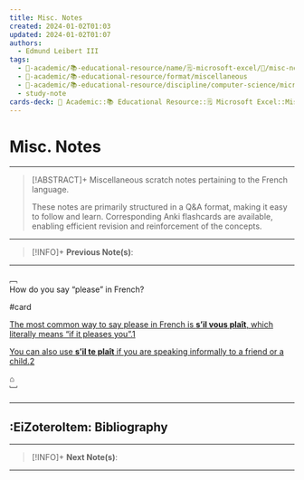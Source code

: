 ```yaml
---
title: Misc. Notes
created: 2024-01-02T01:03
updated: 2024-01-02T01:07
authors:
  - Edmund Leibert III
tags:
  - 🔴-academic/📚-educational-resource/name/🗒️-microsoft-excel/🔖/misc-notes
  - 🔴-academic/📚-educational-resource/format/miscellaneous
  - 🔴-academic/📚-educational-resource/discipline/computer-science/microsoft-excel
  - study-note
cards-deck: 🔴 Academic::📚 Educational Resource::🗒️ Microsoft Excel::Misc. Notes
---
```


# Misc. Notes

---

> [!ABSTRACT]+ 
> Miscellaneous scratch notes pertaining to the French language.
> 
> These notes are primarily structured in a Q&A format, making it easy to follow and learn. Corresponding Anki flashcards are available, enabling efficient revision and reinforcement of the concepts.

---

> [!INFO]+ 
> **Previous Note(s)**:
> 

---

﹇<br>
How do you say “please” in French?

#card 

[The most common way to say please in French is **s’il vous plaît**, which literally means “if it pleases you”.](https://bing.com/search?q=How+do+you+say+please+in+french%3f)[1](https://bing.com/search?q=How+do+you+say+please+in+french%3f) 

[You can also use **s’il te plaît** if you are speaking informally to a friend or a child.](https://www.wikihow.com/Say-Please-in-French)[2](https://www.wikihow.com/Say-Please-in-French)

⌂
<br>﹈<br>


---

## :EiZoteroItem: Bibliography

---

> [!INFO]+
> **Next Note(s)**:
> 

---
